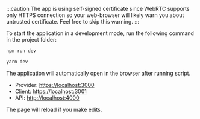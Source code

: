 :::caution
The app is using self-signed certificate since WebRTC supports only HTTPS connection so your web-browser will likely warn you about untrusted certificate. Feel free to skip this warning.
:::

To start the application in a development mode, run the following command in the project folder:

<Tabs groupId="yarn-npm">

<TabItem value="npm" label="npm">

```bash
npm run dev
```

</TabItem>

<TabItem value="yarn" label="yarn">

```bash
yarn dev
```

</TabItem>

</Tabs>

The application will automatically open in the browser after running script.

- Provider: <https://localhost:3000>
- Client: <https://localhost:3001>
- API: <http://localhost:4000>

The page will reload if you make edits.
